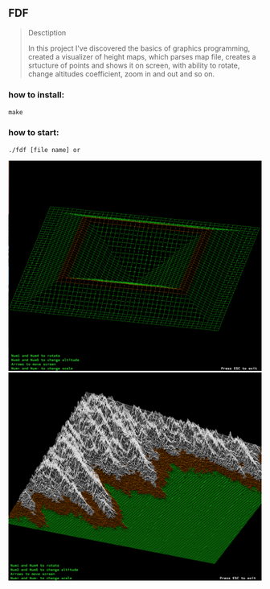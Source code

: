 ## FDF

> Desctiption
>
> In this project I've discovered the basics of graphics programming,
> created a visualizer of height maps, which parses map file, creates
> a srtucture of points and shows it on screen, with ability to rotate,
> change altitudes coefficient, zoom in and out and so on.


### how to install:
```shell
make
```
### how to start:
```shell
./fdf [file name] or
```
![fdf.1](https://github.com/Twitting/Other/blob/master/img/fdf1.png)
![fdf.2](https://github.com/Twitting/Other/blob/master/img/fdf2.png)
